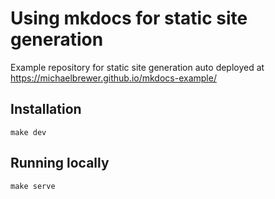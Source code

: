 # Using mkdocs for static site generation

Example repository for static site generation auto deployed at https://michaelbrewer.github.io/mkdocs-example/

## Installation

```shell
make dev
```

## Running locally

```shell
make serve
```
